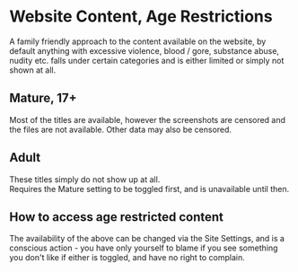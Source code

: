 # Website Content, Age Restrictions
A family friendly approach to the content available on the website, by default anything with excessive violence, blood / gore, substance abuse, nudity etc. falls under certain categories and is either limited or simply not shown at all.

## Mature, 17+
Most of the titles are available, however the screenshots are censored and the files are not available. Other data may also be censored.

## Adult
These titles simply do not show up at all.  
Requires the Mature setting to be toggled first, and is unavailable until then.

## How to access age restricted content
The availability of the above can be changed via the Site Settings, and is a conscious action - you have only yourself to blame if you see something you don't like if either is toggled, and have no right to complain.
